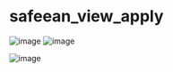# safeean_view_apply
![image](https://github.com/Tokitaka/vue3-user-apply-page/assets/110197274/e9efd2a8-9c23-4263-9a94-ba2d8d60f0c1)
![image](https://github.com/Tokitaka/vue3-user-apply-page/assets/110197274/db3e2dc1-4b8b-4162-b583-eef36d7b781c)

![image](https://github.com/Tokitaka/vue3-user-apply-page/assets/110197274/0a715c83-033a-48dd-bbc3-baef292dbbaf)

